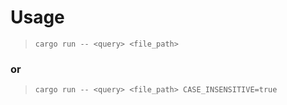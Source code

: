 # Usage

> `cargo run -- <query> <file_path>`
### or
> `cargo run -- <query> <file_path> CASE_INSENSITIVE=true`
